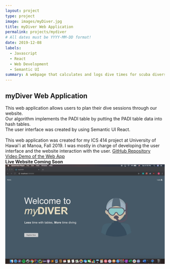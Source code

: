 ```yaml
---
layout: project
type: project
image: images/myDiver.jpg
title: myDiver Web Application
permalink: projects/mydiver
# All dates must be YYYY-MM-DD format!
date: 2019-12-08
labels:
  - Javascript
  - React
  - Web Development
  - Semantic UI
summary: A webpage that calculates and logs dive times for scuba divers by implementing the PADI Table through hash tables
---
```


## myDiver Web Application
This web application allows users to plan their dive sessions through our website.<br/>
Our algorithm implements the PADI table by putting the PADI table data into hash tables.<br/>
The user interface was created by using Semantic UI React.<br/>
<br/>
This web application was created for my ICS 414 project at University of Hawai'i at Manoa, Fall 2019. I was mostly in charge of developing the user interface and the website interaction with the user. 
[GitHub Repository](https://github.com/ken-10/SCUBA) <br/>
[Video Demo of the Web App](https://youtu.be/tZ-_kXJDwho)<br/>
**Live Website Coming Soon**
<br/>
<img class="ui image" src="../images/myDiver.jpg">

